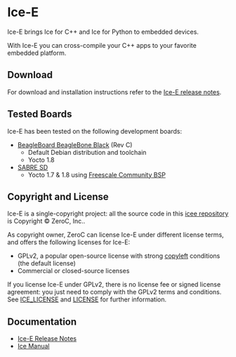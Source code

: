 # Ice-E

Ice-E brings Ice for C++ and Ice for Python to embedded devices.

With Ice-E you can cross-compile your C++ apps to your favorite embedded platform.

## Download

For download and installation instructions refer to the [Ice-E release notes](https://doc.zeroc.com/display/Ice36/Ice-E+Release+Notes).

## Tested Boards

Ice-E has been tested on the following development boards:
- [BeagleBoard BeagleBone Black](http://beagleboard.org/black) (Rev C)
  - Default Debian distribution and toolchain
  - Yocto 1.8
- [SABRE SD](http://www.freescale.com/webapp/sps/site/prod_summary.jsp?code=RDIMX6SABREBRD)
  - Yocto 1.7 & 1.8 using [Freescale Community BSP](https://freescale.github.io/#header-section)

## Copyright and License

Ice-E is a single-copyright project: all the source code in this
[icee repository](https://github.com/zeroc-ice/icee) is Copyright
&copy; ZeroC, Inc..

As copyright owner, ZeroC can license Ice-E under different license
terms, and offers the following licenses for Ice-E:
- GPLv2, a popular open-source license with strong
  [copyleft](http://en.wikipedia.org/wiki/Copyleft) conditions (the default license)
- Commercial or closed-source licenses

If you license Ice-E under GPLv2, there is no license fee or signed license
agreement: you just need to comply with the GPLv2 terms and conditions. See
[ICE_LICENSE](./ICE_LICENSE) and [LICENSE](./LICENSE) for further information.

## Documentation

- [Ice-E Release Notes](https://doc.zeroc.com/display/Rel/Ice-E+3.6.1+Release+Notes)
- [Ice Manual](https://doc.zeroc.com/display/Ice36/Home)
